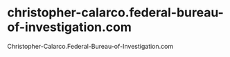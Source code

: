 # christopher-calarco.federal-bureau-of-investigation.com
Christopher-Calarco.Federal-Bureau-of-Investigation.com
